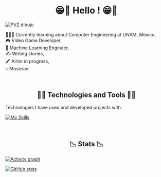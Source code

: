 <h1 style="text-align: center;">😁👋 Hello ! 😁👋</h1>

![PVZ dibujo](https://pbs.twimg.com/media/GX2pzbXaUAACRCN?format=jpg&name=large)

👩🏻‍💻 Currently learning about Computer Engineering at UNAM, Mexico, <br/>
🎮 Video Game Developer, <br/>
🤖 Machine Learning Engineer, <br/>
✍️ Writing stories, <br/>
🖍️ Artist in progress, <br/>
🎶 Musician. <br/>

<br/>
<h2 style="text-align: center;">👨‍💻 Technologies and Tools 👨‍💻</h2>

Technologies I have used and developed projects with.

[![My Skills](https://skillicons.dev/icons?i=js,html,css,godot,python,java,git,bash,c,mysql,postgres,blender,obsidian)](https://skillicons.dev)

<br/>

<h2 style="text-align: center;">📉 Stats 📉</h2>

[![Activity graph](https://github-readme-activity-graph.vercel.app/graph?username=inquisidorPrivado&theme=high-contrast)](https://github.com/ashutosh00710/github-readme-activity-graph)

[![GitHub stats](https://github-readme-stats.vercel.app/api/top-langs/?username=inquisidorPrivado&langs_count=6&theme=chartreuse-dark&layout=donut-vertical)](https://github.com/anuraghazra/github-readme-stats)